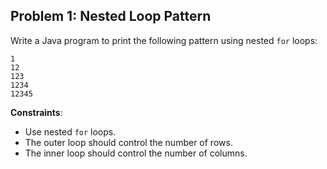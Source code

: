 ## Problem 1: Nested Loop Pattern
Write a Java program to print the following pattern using nested `for` loops:
```
1
12
123
1234
12345
```


**Constraints**:
- Use nested `for` loops.
- The outer loop should control the number of rows.
- The inner loop should control the number of columns.